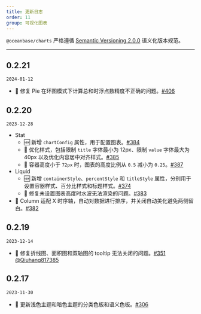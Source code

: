 ```yaml
---
title: 更新日志
order: 11
group: 可视化图表
---
```


`@oceanbase/charts` 严格遵循 [Semantic Versioning 2.0.0](http://semver.org/lang/zh-CN/) 语义化版本规范。

---

## 0.2.21

`2024-01-12`

- 🐞 修复 Pie 在环图模式下计算总和时浮点数精度不正确的问题。[#406](https://github.com/oceanbase/oceanbase-design/pull/406)

## 0.2.20

`2023-12-28`

- Stat
  - 🆕 新增 `chartConfig` 属性，用于配置图表。[#384](https://github.com/oceanbase/oceanbase-design/pull/384)
  - 💄 优化样式，包括限制 `title` 字体最小为 12px、限制 `value` 字体最大为 40px 以及优化内容居中对齐样式。[#385](https://github.com/oceanbase/oceanbase-design/pull/385)
  - 💄 容器高度小于 `72px` 时，图表的高度比例从 `0.5` 减小为 `0.25`。[#387](https://github.com/oceanbase/oceanbase-design/pull/387)
- Liquid
  - 🆕 新增 `containerStyle`、`percentStyle` 和 `titleStyle` 属性，分别用于设置容器样式、百分比样式和标题样式。[#374](https://github.com/oceanbase/oceanbase-design/pull/374)
  - 🐞 修复未设置图表高度时水波无法渲染的问题。[#383](https://github.com/oceanbase/oceanbase-design/pull/383)
- 💄 Column 适配 X 时序轴，自动对数据进行排序，并关闭自动美化避免两侧留白。[#382](https://github.com/oceanbase/oceanbase-design/pull/382)

## 0.2.19

`2023-12-14`

- 🐞 修复折线图、面积图和双轴图的 tooltip 无法关闭的问题。[#351](https://github.com/oceanbase/oceanbase-design/pull/351) [@Qiuhang817385](https://github.com/Qiuhang817385)

## 0.2.17

`2023-11-30`

- 🌈 更新浅色主题和暗色主题的分类色板和语义色板。[#306](https://github.com/oceanbase/oceanbase-design/pull/306)
